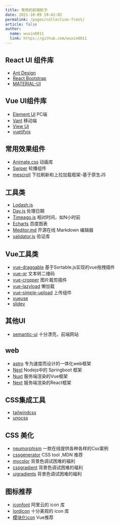 ```yaml
---
title: 常用的前端轮子
date: 2021-10-09 19:42:02
permalink: /pages/collection-front/
article: false
author: 
  name: wuxin0011
  link: https://github.com/wuxin0011
---
```


## React UI 组件库
- [Ant Design](https://ant.design/)
- [React Bootstrap](https://react-bootstrap.github.io/)
- [MATERIAL-UI](https://material-ui.com/)

## Vue UI组件库
- [Element UI](https://element.eleme.io/#/zh-CN) PC端
- [Vant](https://youzan.github.io/vant/#/zh-CN/) 移动端
- [View UI](https://www.iviewui.com/)
- [vuetifyjs](https://vuetifyjs.com/)

## 常用效果组件
- [Animate.css](https://animate.style/) 动画库
- [Swiper](https://www.swiper.com.cn/) 轮播组件
- [mescroll](http://www.mescroll.com) 下拉刷新和上拉加载框架-基于原生JS

## 工具类
- [Lodash.js](https://www.lodashjs.com/)
- [Day.js](https://dayjs.fenxianglu.cn/) 处理日期
- [Timeago.js](https://github.com/hustcc/timeago.js) 相对时间，如N小时前
- [Echarts](https://echarts.apache.org/zh/index.html) 百度图表
- [Meditor.md](https://pandao.github.io/editor.md/) 开源在线 Markdown 编辑器
- [validator.js](https://github.com/validatorjs/validator.js) 验证库

 ## Vue工具类
- [vue-draggable](https://www.itxst.com/vue-draggable/tutorial.html) 基于Sortable.js实现的vue拖拽插件
- [vue-qr](https://www.npmjs.com/package/vue-qr) 文本转二维码
- [vue-cropper](https://github.com/xyxiao001/vue-cropper) 图片裁剪插件
- [vue-lazyload](https://www.npmjs.com/package/vue-lazyload) 懒加载
- [vue-simple-upload](https://github.com/saivarunk/vue-simple-upload) 上传组件
- [vueuse](https://github.com/vueuse/vueuse) 
- [slidev](https://github.com/slidevjs/slidev) 


## 其他UI

- [semantic-ui](https://semantic-ui.com/) 十分漂亮，前端网站


## web

- [astro](https://github.com/withastro/astro) 专为速度而设计的一体化web框架
- [Nest](https://docs.nestjs.com/) Nodejs中的 Springboot 框架
- [Nuxt](https://nuxt.com/) 服务端渲染的Vue框架
- [Next](https://www.nextjs.cn/) 服务端渲染的React框架



## CSS集成工具

- [tailwindcss](https://www.tailwindcss.cn/) 
- [unocss](https://unocss.dev/)

## CSS 美化

- [neumorphism](https://neumorphism.io/#e0e0e0) 一款在线提供各种各样的Css案例
- [cssgenerator](https://cssgenerator.org/) CSS tool ,MDN 推荐
- [mycolor](https://mycolor.space/) 背景色调试困难的福利
- [cssgradient](https://cssgradient.io/) 背景色调试困难的福利
- [uigradients](https://uigradients.com/#Cherryblossoms) 背景色调试困难的福利

## 图标推荐
- [iconfont](https://www.iconfont.cn/) 阿里云的 icon 库
- [lordicon](https://lordicon.com/icons) 十分美观的 icon 库
- [模块化icon](https://icones.js.org/) Vue推荐


